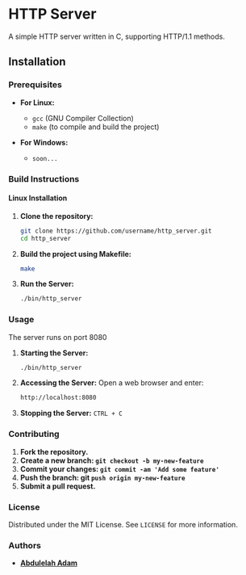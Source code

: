 # HTTP Server

A simple HTTP server written in C, supporting HTTP/1.1 methods.


## Installation

### Prerequisites

- **For Linux:**
  - `gcc` (GNU Compiler Collection)
  - `make` (to compile and build the project)

- **For Windows:**
  - `soon...` 

### Build Instructions

#### Linux Installation

1. **Clone the repository:**

   ```bash
   git clone https://github.com/username/http_server.git
   cd http_server
   ```
   
2. **Build the project using Makefile:**
   ```bash
   make
   ```
3. **Run the Server:**
   ```bash
   ./bin/http_server
   ```
   
### Usage

The server runs on port 8080
1. **Starting the Server:**
   ```bash
   ./bin/http_server
   ```   
2. **Accessing the Server:**
   Open a web browser and enter:
   ```bash
   http://localhost:8080
   ```
      
3. **Stopping the Server:**
   `CTRL + C`
   
   
### Contributing
1. **Fork the repository.**
2. **Create a new branch: `git checkout -b my-new-feature`**
3. **Commit your changes: `git commit -am 'Add some feature'`**
4. **Push the branch: git `push origin my-new-feature`**
5. **Submit a pull request.**



### License
Distributed under the MIT License. See `LICENSE` for more information.



### Authors
- [**Abdulelah Adam**](https://www.github.com/AbdulelahAdam)
